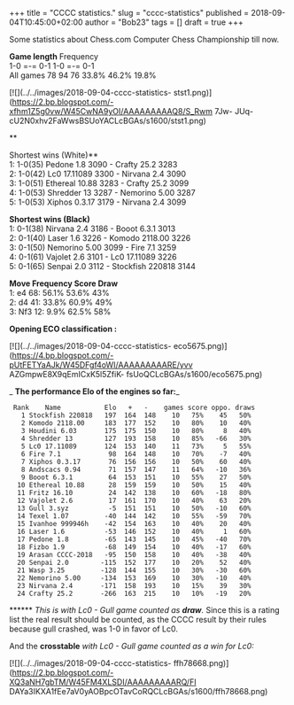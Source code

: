 +++
title = "CCCC statistics."
slug = "cccc-statistics"
published = 2018-09-04T10:45:00+02:00
author = "Bob23"
tags = []
draft = true
+++

Some statistics about Chess.com Computer Chess Championship till now.

**Game length** Frequency  
1-0 =-= 0-1 1-0 =-= 0-1  
All games 78 94 76 33.8% 46.2% 19.8%

[![](../../images/2018-09-04-cccc-statistics-
stst1.png)](https://2.bp.blogspot.com/-xfhm1Z5g0vw/W45CwNA9yOI/AAAAAAAAAQ8/S_Rwm
7Jw-
JUq-cU2N0xhv2FaWwsBSUoYACLcBGAs/s1600/stst1.png)

**

Shortest wins (White)**  
1: 1-0(35) Pedone 1.8 3090 - Crafty 25.2 3283  
2: 1-0(42) Lc0 17.11089 3300 - Nirvana 2.4 3090  
3: 1-0(51) Ethereal 10.88 3283 - Crafty 25.2 3099  
4: 1-0(53) Shredder 13 3287 - Nemorino 5.00 3287  
5: 1-0(53) Xiphos 0.3.17 3179 - Nirvana 2.4 3099

 **Shortest wins (Black)**  
1: 0-1(38) Nirvana 2.4 3186 - Booot 6.3.1 3013  
2: 0-1(40) Laser 1.6 3226 - Komodo 2118.00 3226  
3: 0-1(50) Nemorino 5.00 3099 - Fire 7.1 3259  
4: 0-1(61) Vajolet 2.6 3101 - Lc0 17.11089 3226  
5: 0-1(65) Senpai 2.0 3112 - Stockfish 220818 3144

**Move Frequency Score Draw**  
1: e4 68: 56.1% 53.6% 43%  
2: d4 41: 33.8% 60.9% 49%  
3: Nf3 12: 9.9% 62.5% 58%

**Opening ECO classification :**

[![](../../images/2018-09-04-cccc-statistics-
eco5675.png)](https://4.bp.blogspot.com/-pUtFETYaAJk/W45DFgf4oWI/AAAAAAAAARE/yvv
AZGmpwE8X9qEmICxK5l5ZfiK-
fsUoQCLcBGAs/s1600/eco5675.png)

 _ **The performance Elo of the engines so far:**_

     Rank    Name           Elo   +   -    games score oppo. draws   
       1 Stockfish 220818   197  164  148    10   75%    45   50%   
       2 Komodo 2118.00     183  177  152    10   80%    10   40%   
       3 Houdini 6.03       175  175  150    10   80%     8   40%   
       4 Shredder 13        127  193  158    10   85%   -66   30%   
       5 Lc0 17.11089       124  153  140    11   73%     5   55%   
       6 Fire 7.1            98  164  148    10   70%    -7   40%   
       7 Xiphos 0.3.17       76  156  156    10   50%    60   40%   
       8 Andscacs 0.94       71  157  147    11   64%   -10   36%   
       9 Booot 6.3.1         64  153  151    10   55%    27   50%   
      10 Ethereal 10.88      28  159  159    10   50%    15   40%   
      11 Fritz 16.10         24  142  138    10   60%   -18   80%   
      12 Vajolet 2.6         17  161  170    10   40%    63   20%   
      13 Gull 3.syz          -5  151  151    10   50%   -10   60%   
      14 Texel 1.07         -40  144  142    10   55%   -59   70%   
      15 Ivanhoe 999946h    -42  154  163    10   40%    20   40%   
      16 Laser 1.6          -53  146  152    10   40%     1   60%   
      17 Pedone 1.8         -65  143  145    10   45%   -40   70%   
      18 Fizbo 1.9          -68  149  154    10   40%   -17   60%   
      19 Arasan CCCC-2018   -95  150  158    10   40%   -38   40%   
      20 Senpai 2.0        -115  152  177    10   20%    52   40%   
      21 Wasp 3.25         -128  144  155    10   30%   -30   60%   
      22 Nemorino 5.00     -134  153  169    10   30%   -10   40%   
      23 Nirvana 2.4       -171  158  193    10   15%    39   30%   
      24 Crafty 25.2       -266  163  215    10   10%   -19   20% 

****** _This is with Lc0 - Gull game counted as **draw**._ Since this is a
rating list the real result should be counted, as the CCCC result by their
rules because gull crashed, was 1-0 in favor of Lc0.

And the **crosstable** _with Lc0 - Gull game counted as a win for Lc0:_

[![](../../images/2018-09-04-cccc-statistics-
ffh78668.png)](https://2.bp.blogspot.com/-XQ3aNH7gbTM/W45FM4XLSDI/AAAAAAAAARQ/FI
DAYa3IKXA1fEe7aV0yAOBpcOTavCoRQCLcBGAs/s1600/ffh78668.png)
